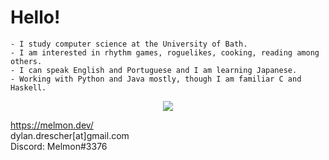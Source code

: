 # Hello!

```
- I study computer science at the University of Bath.
- I am interested in rhythm games, roguelikes, cooking, reading among others.
- I can speak English and Portuguese and I am learning Japanese.
- Working with Python and Java mostly, though I am familiar C and Haskell.
```

<p align="center">
<img src="https://github-readme-stats.vercel.app/api?username=mel-mon&count_private=true&show_icons=true&title_color=FF00B4&text_color=FFF&icon_color=FF00B4&bg_color=000" />
</p>

https://melmon.dev/<br>
dylan.drescher[at]gmail.com<br>
Discord: Melmon#3376
